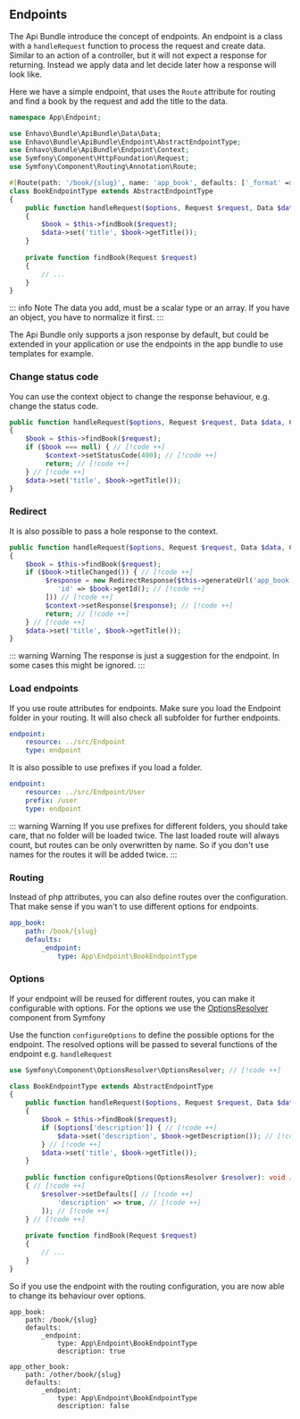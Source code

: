 ## Endpoints

The Api Bundle introduce the concept of endpoints. An endpoint is a class with a `handleRequest`
function to process the request and create data. Similar to an action of a controller,
but it will not expect a response for returning. Instead we apply data and let decide later how a response
will look like.

Here we have a simple endpoint, that uses the `Route` attribute for routing and find a book by the request and add the title to the data.

```php
namespace App\Endpoint;

use Enhavo\Bundle\ApiBundle\Data\Data;
use Enhavo\Bundle\ApiBundle\Endpoint\AbstractEndpointType;
use Enhavo\Bundle\ApiBundle\Endpoint\Context;
use Symfony\Component\HttpFoundation\Request;
use Symfony\Component\Routing\Annotation\Route;

#[Route(path: '/book/{slug}', name: 'app_book', defaults: ['_format' => 'html'])]
class BookEndpointType extends AbstractEndpointType
{
    public function handleRequest($options, Request $request, Data $data, Context $context)
    {
        $book = $this->findBook($request);
        $data->set('title', $book->getTitle());
    }
    
    private function findBook(Request $request)
    {
        // ...
    }
}
```

::: info Note
The data you add, must be a scalar type or an array. If you have an object, you have to normalize it first.
:::

The Api Bundle only supports a json response by default, but could be extended in your application or use the endpoints
in the app bundle to use templates for example.


### Change status code

You can use the context object to change the response behaviour, e.g. change the status code.

```php
public function handleRequest($options, Request $request, Data $data, Context $context)
{
    $book = $this->findBook($request);
    if ($book === null) { // [!code ++]
         $context->setStatusCode(400); // [!code ++]
         return; // [!code ++]
    } // [!code ++]
    $data->set('title', $book->getTitle());
}
```

### Redirect

It is also possible to pass a hole response to the context.

```php
public function handleRequest($options, Request $request, Data $data, Context $context)
{
    $book = $this->findBook($request);
    if ($book->titleChanged()) { // [!code ++]
         $response = new RedirectResponse($this->generateUrl('app_book', [ // [!code ++]
            'id' => $book->getId(); // [!code ++]
         ])) // [!code ++]
         $context->setResponse($response); // [!code ++]
         return; // [!code ++]
    } // [!code ++]
    $data->set('title', $book->getTitle());
}
```

::: warning Warning
The response is just a suggestion for the endpoint. In some cases this might be ignored.
:::

### Load endpoints

If you use route attributes for endpoints. Make sure you load the Endpoint folder in your routing. It will also check all
subfolder for further endpoints.

```yaml
endpoint:
    resource: ../src/Endpoint
    type: endpoint
```

It is also possible to use prefixes if you load a folder.

```yaml
endpoint:
    resource: ../src/Endpoint/User
    prefix: /user
    type: endpoint
```

::: warning Warning
If you use prefixes for different folders, you should take care, that no folder will be loaded twice. The last loaded route will always
count, but routes can be only overwritten by name. So if you don't use names for the routes it will be added twice.
:::

### Routing

Instead of php attributes, you can also define routes over the configuration. That make sense if you wan't to use
different options for endpoints.

```yaml
app_book:
    path: /book/{slug}
    defaults:
        _endpoint:
            type: App\Endpoint\BookEndpointType
```

### Options

If your endpoint will be reused for different routes, you can make it configurable with options.
For the options we use the [OptionsResolver](https://symfony.com/doc/current/components/options_resolver.html) component from Symfony

Use the function `configureOptions` to define the possible options for the endpoint. The resolved options will be passed to several
functions of the endpoint e.g. `handleRequest`

```php
use Symfony\Component\OptionsResolver\OptionsResolver; // [!code ++]

class BookEndpointType extends AbstractEndpointType
{
    public function handleRequest($options, Request $request, Data $data, Context $context)
    {
        $book = $this->findBook($request);
        if ($options['description']) { // [!code ++]
            $data->set('description', $book->getDescription()); // [!code ++]
        } // [!code ++]
        $data->set('title', $book->getTitle());
    }
    
    public function configureOptions(OptionsResolver $resolver): void // [!code ++]
    { // [!code ++]
        $resolver->setDefaults([ // [!code ++]
            'description' => true, // [!code ++]
        ]); // [!code ++]
    } // [!code ++]
    
    private function findBook(Request $request)
    {
        // ...
    }
}
```

So if you use the endpoint with the routing configuration, you are now able to change its behaviour over options.

```yaml{6,13}
app_book:
    path: /book/{slug}
    defaults:
        _endpoint:
            type: App\Endpoint\BookEndpointType
            description: true

app_other_book:
    path: /other/book/{slug}
    defaults:
        _endpoint:
            type: App\Endpoint\BookEndpointType
            description: false
```


